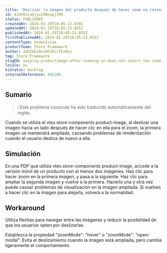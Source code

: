 ```yaml
---
title: 'Deslizar la imagen del producto después de hacer zoom no revierte el zoom, lo que causa problemas de visualización.'
id: 41UVOcLabjyv29Buupj1MO
status: PUBLISHED
createdAt: 2024-01-29T18:05:22.470Z
updatedAt: 2024-01-29T18:05:23.035Z
publishedAt: 2024-01-29T18:05:23.035Z
firstPublishedAt: 2024-01-29T18:05:23.035Z
contentType: knownIssue
productTeam: Store Framework
author: 2mXZkbi0oi061KicTExNjo
tag: Store Framework
slugEN: swiping-productimage-after-zooming-in-does-not-revert-the-zoom-causing-display-issues
locale: es
kiStatus: Backlog
internalReference: 491180
---
```


## Sumario

>ℹ️ Este problema conocido ha sido traducido automáticamente del inglés.


Cuando se utiliza el vtex.store-components product-image, al deslizar una imagen hacia un lado después de hacer clic en ella para el zoom, la primera imagen se mantendrá ampliada, causando problemas de renderización cuando el usuario desliza de nuevo a ella.


##

## Simulación


En una PDP que utiliza vtex.store-components product-image, accede a la versión móvil de un producto con al menos dos imágenes.
Haz clic para hacer zoom en la primera imagen, y pasa a la siguiente.
Haz clic para ampliar la segunda imagen y vuelve a la primera.
Hacerlo una y otra vez puede causar problemas de visualización en la imagen ampliada.
Si vuelves a hacer clic en la imagen para alejarla, volverá a la normalidad.



## Workaround


Utiliza flechas para navegar entre las imágenes y reducir la posibilidad de que los usuarios opten por deslizarlas.

Establezca la propiedad "zoomMode": "hover" o "zoomMode": "open-modal". Evita el deslizamiento cuando la imagen está ampliada, pero cambia ligeramente el comportamiento.

